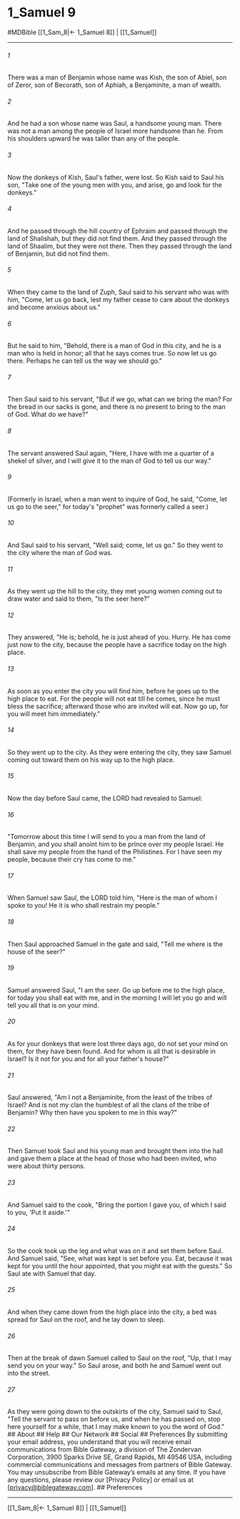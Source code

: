 # 1_Samuel 9
#MDBible
[[1_Sam_8|← 1_Samuel 8]] | [[1_Samuel]]

***


###### 1 
There was a man of Benjamin whose name was Kish, the son of Abiel, son of Zeror, son of Becorath, son of Aphiah, a Benjaminite, a man of wealth. 

###### 2 
And he had a son whose name was Saul, a handsome young man. There was not a man among the people of Israel more handsome than he. From his shoulders upward he was taller than any of the people. 

###### 3 
Now the donkeys of Kish, Saul's father, were lost. So Kish said to Saul his son, "Take one of the young men with you, and arise, go and look for the donkeys." 

###### 4 
And he passed through the hill country of Ephraim and passed through the land of Shalishah, but they did not find them. And they passed through the land of Shaalim, but they were not there. Then they passed through the land of Benjamin, but did not find them. 

###### 5 
When they came to the land of Zuph, Saul said to his servant who was with him, "Come, let us go back, lest my father cease to care about the donkeys and become anxious about us." 

###### 6 
But he said to him, "Behold, there is a man of God in this city, and he is a man who is held in honor; all that he says comes true. So now let us go there. Perhaps he can tell us the way we should go." 

###### 7 
Then Saul said to his servant, "But if we go, what can we bring the man? For the bread in our sacks is gone, and there is no present to bring to the man of God. What do we have?" 

###### 8 
The servant answered Saul again, "Here, I have with me a quarter of a shekel of silver, and I will give it to the man of God to tell us our way." 

###### 9 
(Formerly in Israel, when a man went to inquire of God, he said, "Come, let us go to the seer," for today's "prophet" was formerly called a seer.) 

###### 10 
And Saul said to his servant, "Well said; come, let us go." So they went to the city where the man of God was. 

###### 11 
As they went up the hill to the city, they met young women coming out to draw water and said to them, "Is the seer here?" 

###### 12 
They answered, "He is; behold, he is just ahead of you. Hurry. He has come just now to the city, because the people have a sacrifice today on the high place. 

###### 13 
As soon as you enter the city you will find him, before he goes up to the high place to eat. For the people will not eat till he comes, since he must bless the sacrifice; afterward those who are invited will eat. Now go up, for you will meet him immediately." 

###### 14 
So they went up to the city. As they were entering the city, they saw Samuel coming out toward them on his way up to the high place. 

###### 15 
Now the day before Saul came, the LORD had revealed to Samuel: 

###### 16 
"Tomorrow about this time I will send to you a man from the land of Benjamin, and you shall anoint him to be prince over my people Israel. He shall save my people from the hand of the Philistines. For I have seen my people, because their cry has come to me." 

###### 17 
When Samuel saw Saul, the LORD told him, "Here is the man of whom I spoke to you! He it is who shall restrain my people." 

###### 18 
Then Saul approached Samuel in the gate and said, "Tell me where is the house of the seer?" 

###### 19 
Samuel answered Saul, "I am the seer. Go up before me to the high place, for today you shall eat with me, and in the morning I will let you go and will tell you all that is on your mind. 

###### 20 
As for your donkeys that were lost three days ago, do not set your mind on them, for they have been found. And for whom is all that is desirable in Israel? Is it not for you and for all your father's house?" 

###### 21 
Saul answered, "Am I not a Benjaminite, from the least of the tribes of Israel? And is not my clan the humblest of all the clans of the tribe of Benjamin? Why then have you spoken to me in this way?" 

###### 22 
Then Samuel took Saul and his young man and brought them into the hall and gave them a place at the head of those who had been invited, who were about thirty persons. 

###### 23 
And Samuel said to the cook, "Bring the portion I gave you, of which I said to you, 'Put it aside.'" 

###### 24 
So the cook took up the leg and what was on it and set them before Saul. And Samuel said, "See, what was kept is set before you. Eat, because it was kept for you until the hour appointed, that you might eat with the guests." So Saul ate with Samuel that day. 

###### 25 
And when they came down from the high place into the city, a bed was spread for Saul on the roof, and he lay down to sleep. 

###### 26 
Then at the break of dawn Samuel called to Saul on the roof, "Up, that I may send you on your way." So Saul arose, and both he and Samuel went out into the street. 

###### 27 
As they were going down to the outskirts of the city, Samuel said to Saul, "Tell the servant to pass on before us, and when he has passed on, stop here yourself for a while, that I may make known to you the word of God." ## About ## Help ## Our Network ## Social ## Preferences By submitting your email address, you understand that you will receive email communications from Bible Gateway, a division of The Zondervan Corporation, 3900 Sparks Drive SE, Grand Rapids, MI 49546 USA, including commercial communications and messages from partners of Bible Gateway. You may unsubscribe from Bible Gateway&rsquo;s emails at any time. If you have any questions, please review our [Privacy Policy] or email us at [privacy@biblegateway.com]. ## Preferences

***

[[1_Sam_8|← 1_Samuel 8]] | [[1_Samuel]]
